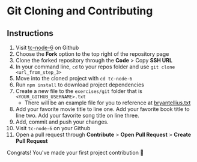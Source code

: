 # Git Cloning and Contributing

## Instructions

1. Visit [tc-node-6](https://github.com/Bryantellius/tc-node-6) on Github
2. Choose the **Fork** option to the top right of the repository page
3. Clone the forked repository through the **Code** > Copy **SSH URL**
4. In your command line, `cd` to your repos folder and use `git clone <url_from_step_3>`
5. Move into the cloned project with `cd tc-node-6`
6. Run `npm install` to download project dependencies
7. Create a new file to the `exercises/git` folder that is `<YOUR_GITHUB_USERNAME>.txt`
   - There will be an example file for you to reference at [bryantellius.txt](bryantellius.txt)
8. Add your favorite movie title to line one. Add your favorite book title to line two. Add your favorite song title on line three.
9. Add, commit and push your changes.
10. Visit `tc-node-6` on your Github
11. Open a pull request through **Contribute** > **Open Pull Request** > **Create Pull Request**

Congrats! You've made your first project contribution 🎉
